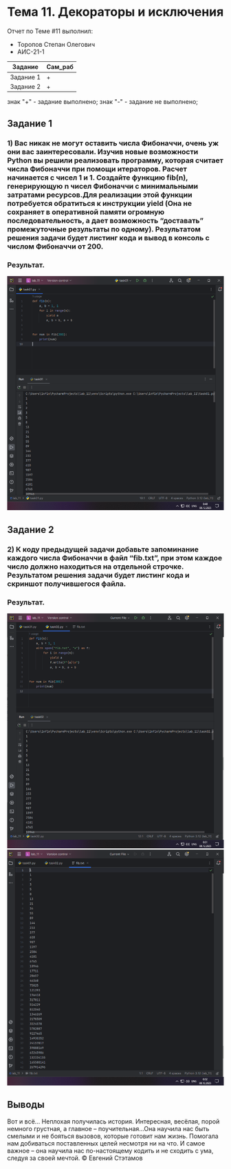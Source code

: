# Тема 11. Декораторы и исключения
Отчет по Теме #11 выполнил:
- Торопов Степан Олегович
- АИС-21-1

| Задание | Сам_раб | 
| ------ | ------ | 
| Задание 1 | + |
| Задание 2 | + |

знак "+" - задание выполнено; знак "-" - задание не выполнено;


## Задание 1
### 1) Вас никак не могут оставить числа Фибоначчи, очень уж они вас заинтересовали. Изучив новые возможности Python вы решили реализовать программу, которая считает числа Фибоначчи при помощи итераторов. Расчет начинается с чисел 1 и 1. Создайте функцию fib(n), генерирующую n чисел Фибоначчи с минимальными затратами ресурсов.Для реализации этой функции потребуется обратиться к инструкции yield (Она не сохраняет в оперативной памяти огромную последовательность, а дает возможность “доставать” промежуточные результаты по одному). Результатом решения задачи будет листинг кода и вывод в консоль с числом Фибоначчи от 200.

### Результат.
![Меню](https://github.com/Esphend/Software_Engineering/blob/Topic_11/pic/Pic1.png)

## Задание 2
### 2) К коду предыдущей задачи добавьте запоминание каждого числа Фибоначчи в файл “fib.txt”, при этом каждое число должно находиться на отдельной строчке. Результатом решения задачи будет листинг кода и скриншот получившегося файла.

### Результат.
![Меню](https://github.com/Esphend/Software_Engineering/blob/Topic_11/pic/Pic2_1.png)
![Меню](https://github.com/Esphend/Software_Engineering/blob/Topic_11/pic/Pic2_2.png)

## Выводы
Вот и всё… Неплохая получилась история. Интересная, весёлая, порой немного грустная, а главное – поучительная…Она научила нас быть смелыми и не бояться вызовов, которые готовит нам жизнь. Помогала нам добиваться поставленных целей несмотря ни на что. И самое важное – она научила нас по-настоящему кодить и не сходить с ума, следуя за своей мечтой. © Евгений Стэтамов
